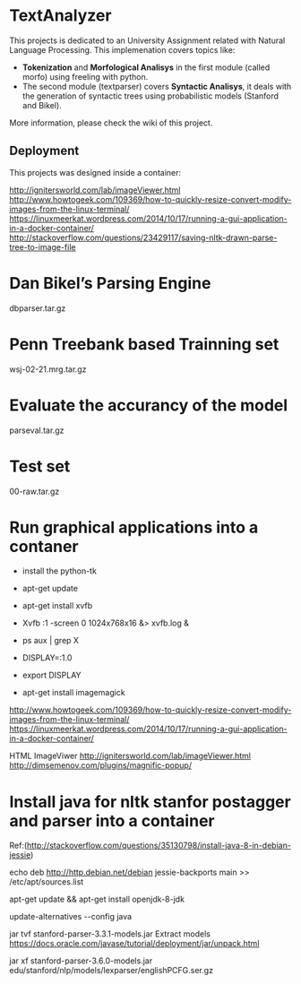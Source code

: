 # TextAnalyzer

This projects is dedicated to an University Assignment related with Natural Language Processing. This implemenation covers topics like:

* **Tokenization** and **Morfological Analisys** in the first module (called morfo) using freeling with python. 
* The second module (textparser) covers **Syntactic Analisys**, it deals with the generation of syntactic trees using probabilistic models (Stanford and Bikel). 

More information, please check the wiki of this project.

## Deployment
This projects was designed inside a container:


http://ignitersworld.com/lab/imageViewer.html
http://www.howtogeek.com/109369/how-to-quickly-resize-convert-modify-images-from-the-linux-terminal/
https://linuxmeerkat.wordpress.com/2014/10/17/running-a-gui-application-in-a-docker-container/
http://stackoverflow.com/questions/23429117/saving-nltk-drawn-parse-tree-to-image-file

# Dan Bikel’s Parsing Engine
dbparser.tar.gz

# Penn Treebank based Trainning set 
wsj-02-21.mrg.tar.gz

# Evaluate the accurancy of the model 
parseval.tar.gz

# Test set
00-raw.tar.gz

# Run graphical applications into a contaner

* install the python-tk

* apt-get update

* apt-get install xvfb

* Xvfb :1 -screen 0 1024x768x16 &> xvfb.log  &

* ps aux | grep X

* DISPLAY=:1.0

* export DISPLAY

* apt-get install imagemagick

http://www.howtogeek.com/109369/how-to-quickly-resize-convert-modify-images-from-the-linux-terminal/
https://linuxmeerkat.wordpress.com/2014/10/17/running-a-gui-application-in-a-docker-container/


HTML ImageViwer
http://ignitersworld.com/lab/imageViewer.html
http://dimsemenov.com/plugins/magnific-popup/


# Install java for nltk stanfor postagger and parser into a container

Ref:(http://stackoverflow.com/questions/35130798/install-java-8-in-debian-jessie)

echo deb http://http.debian.net/debian jessie-backports main >> /etc/apt/sources.list

apt-get update && apt-get install openjdk-8-jdk

update-alternatives --config java


jar tvf stanford-parser-3.3.1-models.jar
Extract models 
https://docs.oracle.com/javase/tutorial/deployment/jar/unpack.html

jar xf stanford-parser-3.6.0-models.jar edu/stanford/nlp/models/lexparser/englishPCFG.ser.gz
